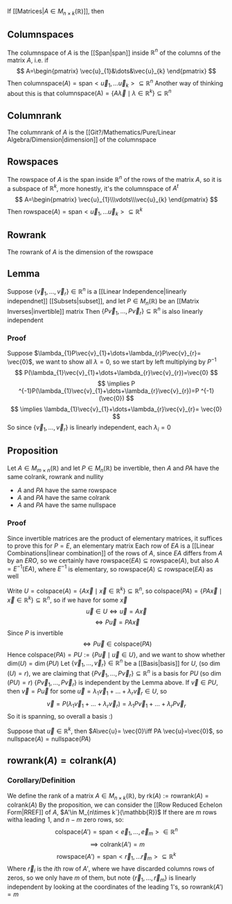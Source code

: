 If [[Matrices|$A\in M_{n\times k}(\mathbb{R})$]], then
## Columnspaces
The columnspace of $A$ is the [[Span|span]] inside $\mathbb{R}^{n}$ of the columns of the matrix $A$, i.e. if
$$
A=\begin{pmatrix}
\vec{u}_{1}&\dots&\vec{u}_{k}
\end{pmatrix}
$$
Then $\text{columnspace}(A)=\text{span}< \vec{u}_{1},\dots \vec{u}_{k} >\subseteq \mathbb{R}^{n}$
Another way of thinking about this is that $\text{columnspace(A)}=\{ A\vec{\lambda}\mid\lambda \in\mathbb{R}^{k} \}\subseteq \mathbb{R}^{n}$
## Columnrank
The columnrank of $A$ is the [[Git?/Mathematics/Pure/Linear Algebra/Dimension|dimension]] of the columnspace
## Rowspaces
The rowspace of $A$ is the span inside $\mathbb{R}^{n}$ of the rows of the matrix $A$, so it is a subspace of $\mathbb{R}^k$, more honestly, it's the columnspace of $A^{t}$
$$
A=\begin{pmatrix}
\vec{u}_{1}\\\vdots\\\vec{u}_{k}
\end{pmatrix}
$$
Then $\text{rowspace}(A)=\text{span}< \vec{u}_{1},\dots \vec{u}_{k} >\subseteq \mathbb{R}^{k}$
## Rowrank
The rowrank of $A$ is the dimension of the rowspace
## Lemma
Suppose $\{ \vec{v}_{1},\dots,\vec{v}_{r} \}\in\mathbb{R}^{n}$ is a [[Linear Independence|linearly independnet]] [[Subsets|subset]], and let $P\in M_{n}(\mathbb{R})$ be an [[Matrix Inverses|invertible]] matrix
Then $\{ P\vec{v}_{1},\dots,P\vec{v}_{r} \}\subseteq \mathbb{R}^{n}$ is also linearly independent
### Proof
Suppose $\lambda_{1}P\vec{v}_{1}+\dots+\lambda_{r}P\vec{v}_{r}= \vec{0}$, we want to show all $\lambda=0$, so we start by left multiplying by $P ^{-1}$
$$
P(\lambda_{1}\vec{v}_{1}+\dots+\lambda_{r}\vec{v}_{r})=\vec{0}
$$
$$
\implies P ^{-1}P(\lambda_{1}\vec{v}_{1}+\dots+\lambda_{r}\vec{v}_{r})=P ^{-1}(\vec{0})
$$
$$
\implies \lambda_{1}\vec{v}_{1}+\dots+\lambda_{r}\vec{v}_{r}= \vec{0}
$$
So since $\{ \vec{v}_{1},\dots,\vec{v}_{r} \}$ is linearly independent, each $\lambda_{i}=0$
## Proposition
Let $A\in M_{m\times n}(\mathbb{R})$ and let $P \in M_{n}(\mathbb{R})$ be invertible, then $A$ and $PA$ have the same colrank, rowrank and nullity
- $A$ and $PA$ have the same rowspace
- $A$ and $PA$ have the same colrank
- $A$ and $PA$ have the same nullspace
### Proof
Since invertible matrices are the product of elementary matrices, it suffices to prove this for $P=E$, an elementary matrix
Each row of $EA$ is a [[Linear Combinations|linear combination]] of the rows of $A$, since $EA$ differs from $A$ by an $ERO$, so we certainly have $\text{rowspace}(EA)\subseteq \text{rowspace}(A)$, but also $A=E ^{-1}(EA)$, where $E^{-1}$ is elementary, so $\text{rowspace}(A)\subseteq \text{rowspace}(EA)$ as well

Write $U=\text{colspace}(A)=\{ A \vec{x}\mid \vec{x} \in\mathbb{R}^{k} \}\subseteq \mathbb{R}^{n}$, so $\text{colspace}(PA)=\{ PA\vec{x}\mid \vec{x} \in \mathbb{R}^{k} \}\subseteq \mathbb{R}^{n}$, so if we have for some $\vec{x}$
$$
\vec{u}\in U\iff \vec{u}=A\vec{x}
$$
$$
\iff P\vec{u}=PA\vec{x}
$$
Since $P$ is invertible
$$
\iff P\vec{u}\in \text{colspace}(PA)
$$
Hence $\text{colspace}(PA)=PU:=\{ P\vec{u}\mid \vec{u}\in U \}$, and we want to show whether $\text{dim}(U)=\dim(PU)$
Let $\{ \vec{v}_{1},\dots,\vec{v}_{r} \}\in\mathbb{R}^{n}$ be a [[Basis|basis]] for $U$, (so $\dim(U)=r$), we are claiming that $\{ P\vec{v}_{1},\dots,P\vec{v}_{r} \}\subseteq \mathbb{R}^{n}$ is a basis for $PU$ (so $\dim(PU)=r$)
$\{ P\vec{v}_{1},\dots,P\vec{v}_{r} \}$ is independent by the Lemma above. If $\vec{v}\in PU$, then $\vec{v}=P\vec{u}$ for some $\vec{u}=\lambda_{1}\vec{v}_{1}+\dots+\lambda_{r}\vec{v}_{r}\in U$, so
$$
\vec{v}=P(\lambda_{1}\vec{v}_{1}+\dots+\lambda _{r}\vec{v}_{r})=\lambda_{1}P\vec{v}_{1}+\dots+\lambda_{r}P\vec{v}_{r}
$$
So it is spanning, so overall a basis :)

Suppose that $\vec{u}\in\mathbb{R}^{k}$, then $A\vec{u}= \vec{0}\iff PA \vec{u}=\vec{0}$, so $\text{nullspace}(A)=\text{nullspace}(PA)$
## $\text{rowrank}(A)=\text{colrank}(A)$
### Corollary/Definition
We define the rank of a matrix $A\in M_{n\times k}(\mathbb{R})$, by $\text{rk}(A):=\text{rowrank}(A)=\text{colrank}(A)$
By the proposition, we can consider the [[Row Reduced Echelon Form|RREF]] of $A$, $A'\in M_{n\times k`}(\mathbb{R})$
If there are $m$ rows witha leading $\hspace{0pt}1$, and $n-m$ zero rows, so:
$$
\text{colspace}(A')=\text{span}< \vec{e}_{1},\dots,\vec{e}_{m} > \in \mathbb{R}^{n}
$$
$$
\implies \text{colrank}(A')=m
$$
$$
\text{rowspace}(A')=\text{span}< \vec{r}_{1},\dots \vec{r}_{m} > \subseteq \mathbb{R}^{k}
$$
Where $\vec{r}_{i}$ is the $i$th row of $A'$, where we have discarded columns rows of zeros, so we only have $m$ of them, but note $\{ \vec{r}_{1},\dots,\vec{r}_{m} \}$ is linearly independent by looking at the coordinates of the leading 1's, so $\text{rowrank}(A')=m$


